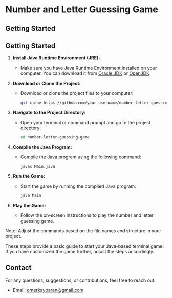# Number and Letter Guessing Game
## Getting Started

## Getting Started

1. **Install Java Runtime Environment (JRE):**
   - Make sure you have Java Runtime Environment installed on your computer. You can download it from [Oracle JDK](https://www.oracle.com/java/technologies/javase-downloads.html) or [OpenJDK](https://openjdk.java.net/).

2. **Download or Clone the Project:**
   - Download or clone the project files to your computer:
     ```bash
     git clone https://github.com/your-username/number-letter-guessing-game.git
     ```

3. **Navigate to the Project Directory:**
   - Open your terminal or command prompt and go to the project directory:
     ```bash
     cd number-letter-guessing-game
     ```

4. **Compile the Java Program:**
   - Compile the Java program using the following command:
     ```bash
     javac Main.java
     ```

5. **Run the Game:**
   - Start the game by running the compiled Java program:
     ```bash
     java Main
     ```

6. **Play the Game:**
   - Follow the on-screen instructions to play the number and letter guessing game.

Note: Adjust the commands based on the file names and structure in your project.

These steps provide a basic guide to start your Java-based terminal game. If you have customized the game further, adjust the steps accordingly.
## Contact

For any questions, suggestions, or contributions, feel free to reach out:

- Email: [omerkaybaran@gmail.com](mailto:omerkaybaran@gmail.com)
